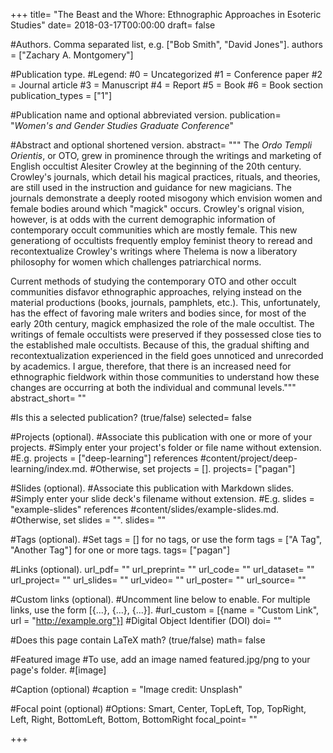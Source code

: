 +++ 
title= "The Beast and the Whore: Ethnographic Approaches in Esoteric Studies" 
date= 2018-03-17T00:00:00 
draft= false

#Authors. Comma separated list, e.g. ["Bob Smith", "David Jones"].
authors = ["Zachary A. Montgomery"]

#Publication type.
#Legend:
#0 = Uncategorized
#1 = Conference paper
#2 = Journal article
#3 = Manuscript
#4 = Report
#5 = Book
#6 = Book section
publication_types = ["1"]

#Publication name and optional abbreviated version.
publication= "_Women's and Gender Studies Graduate Conference_" 

#Abstract and optional shortened version.
abstract= """
The _Ordo Templi Orientis_, or OTO, grew in prominence through the writings and marketing of English occultist Alesiter Crowley at the beginning of the 20th century. Crowley's journals, which detail his magical practices, rituals, and theories, are still used in the instruction and guidance for new magicians. The journals demonstrate a deeply rooted misogony which envision women and female bodies around which "magick" occurs. Crowley's orignal vision, however, is at odds with the current demographic information of contemporary occult communities which are mostly female. This new generationg of occultists frequently employ feminist theory to reread and recontextualize Crowley's writings where Thelema is now a liberatory philosophy for women which challenges patriarchical norms.  
  
Current methods of studying the contemporary OTO and other occult communities disfavor ethnographic approaches, relying instead on the material productions (books, journals, pamphlets, etc.). This, unfortunately, has the effect of favoring male writers and bodies since, for most of the early 20th century, magick emphasized the role of the male occultist. The writings of female occultists were preserved if they possessed close ties to the established male occultists. Because of this, the gradual shifting and recontextualization experienced in the field goes unnoticed and unrecorded by academics. I argue, therefore, that there is an increased need for ethnographic fieldwork within those communities to understand how these changes are occurring at both the individual and communal levels.""" 
abstract_short= ""

#Is this a selected publication? (true/false)
selected= false

#Projects (optional).
#Associate this publication with one or more of your projects.
#Simply enter your project's folder or file name without extension.
#E.g. projects = ["deep-learning"] references
#content/project/deep-learning/index.md.
#Otherwise, set projects = [].
projects= ["pagan"]

#Slides (optional).
#Associate this publication with Markdown slides.
#Simply enter your slide deck's filename without extension.
#E.g. slides = "example-slides" references
#content/slides/example-slides.md.
#Otherwise, set slides = "".
slides= ""

#Tags (optional).
#Set tags = [] for no tags, or use the form tags = ["A Tag", "Another Tag"] for one or more tags.
tags= ["pagan"]

#Links (optional).
url_pdf= "" 
url_preprint= "" 
url_code= "" 
url_dataset= "" 
url_project= "" 
url_slides= "" 
url_video= "" 
url_poster= "" 
url_source= ""

#Custom links (optional).
#Uncomment line below to enable. For multiple links, use the form [{...}, {...}, {...}].
#url_custom = [{name = "Custom Link", url = "http://example.org"}]
#Digital Object Identifier (DOI)
doi= ""

#Does this page contain LaTeX math? (true/false)
math= false

#Featured image
#To use, add an image named featured.jpg/png to your page's folder.
#[image]

#Caption (optional)
#caption = "Image credit: Unsplash"

#Focal point (optional)
#Options: Smart, Center, TopLeft, Top, TopRight, Left, Right, BottomLeft, Bottom, BottomRight
focal_point= "" 

+++
